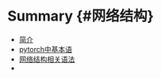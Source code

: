 # Summary {#网络结构}

* [简介](README.md)
* [pytorch中基本语](chapter1.md)
* [网络结构相关语法](/网络结构相关语法.md)
* 




